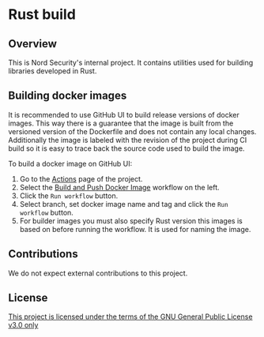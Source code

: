 # Rust build

## Overview
This is Nord Security's internal project. It contains utilities used for building libraries developed in Rust.

## Building docker images
It is recommended to use GitHub UI to build release versions of docker images. This way there is
a guarantee that the image is built from the versioned version of the Dockerfile and does not contain
any local changes. Additionally the image is labeled with the revision of the project during CI build
so it is easy to trace back the source code used to build the image.

To build a docker image on GitHub UI:
1. Go to the [Actions](https://github.com/NordSecurity/rust_build_utils/actions) page of the project.
2. Select the [Build and Push Docker Image](https://github.com/NordSecurity/rust_build_utils/actions/workflows/docker.yml) workflow on the left.
3. Click the `Run workflow` button.
4. Select branch, set docker image name and tag and click the `Run workflow` button.
5. For builder images you must also specify Rust version this images is based on before running the workflow. It is used for naming the image.

## Contributions

We do not expect external contributions to this project.

## License

[This project is licensed under the terms of the GNU General Public License v3.0 only](LICENSE)
